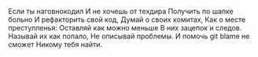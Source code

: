 Если ты наговнокодил
И не хочешь от техдира
Получить по шапке больно
И рефакторить свой код,
Думай о своих комитах,
Как о месте преступленья:
Оставляй как можно меньше
В них зацепок и следов.
Называй их как попало,
Не описывай проблемы.
И помочь git blame не сможет
Никому тебя найти.